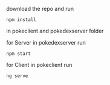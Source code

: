 download the repo and run 
    
    npm install 
in pokeclient and pokedexserver folder



for Server
in pokedexserver run 
    
    npm start

for Client
in pokeclient run 

    ng serve

